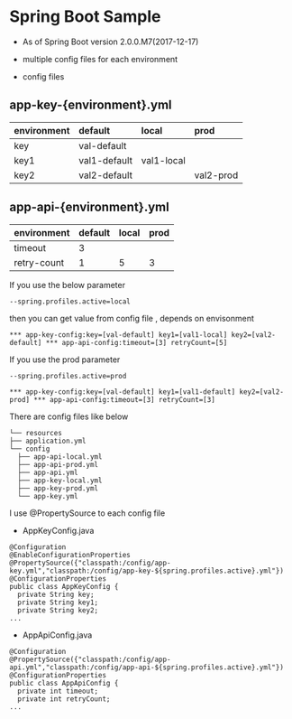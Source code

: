 # Spring Boot Sample
  * As of Spring Boot version 2.0.0.M7(2017-12-17)
  * multiple config files for each environment

  * config files

## app-key-{environment}.yml

|environment|  default | local | prod |
|:---|:---|:---|:---|
|key|val-default| | |
|key1|val1-default|val1-local| |
|key2|val2-default| | val2-prod|

## app-api-{environment}.yml

|environment|  default | local | prod |
|:---|:---|:---|:---|
|timeout|3| | |
|retry-count|1|5|3|

If you use the below parameter
```
--spring.profiles.active=local
```

then you can get value from config file , depends on envisonment
```
*** app-key-config:key=[val-default] key1=[val1-local] key2=[val2-default] *** app-api-config:timeout=[3] retryCount=[5]
```

If you use the prod parameter
```
--spring.profiles.active=prod
```

```
*** app-key-config:key=[val-default] key1=[val1-default] key2=[val2-prod] *** app-api-config:timeout=[3] retryCount=[3]
```

There are config files like below

```
└── resources
├── application.yml
└── config
  ├── app-api-local.yml
  ├── app-api-prod.yml
  ├── app-api.yml
  ├── app-key-local.yml
  ├── app-key-prod.yml
  └── app-key.yml
```

I use @PropertySource to each config file
  * AppKeyConfig.java
```
@Configuration
@EnableConfigurationProperties
@PropertySource({"classpath:/config/app-key.yml","classpath:/config/app-key-${spring.profiles.active}.yml"})
@ConfigurationProperties
public class AppKeyConfig {
  private String key;
  private String key1;
  private String key2;
...
```

  * AppApiConfig.java
```
@Configuration
@PropertySource({"classpath:/config/app-api.yml","classpath:/config/app-api-${spring.profiles.active}.yml"})
@ConfigurationProperties
public class AppApiConfig {
  private int timeout;
  private int retryCount;
...
```

